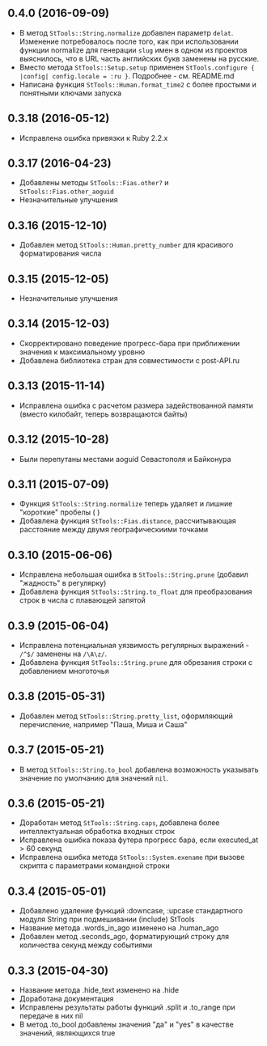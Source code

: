 ## 0.4.0 (2016-09-09)

* В метод `StTools::String.normalize` добавлен параметр `delat`. Изменение потребовалось после того, как при использовании функции normalize для генерации `slug` имен в одном из проектов выяснилось, что в URL часть английских букв заменены на русские.
* Вместо метода  `StTools::Setup.setup` применен `StTools.configure { |config| config.locale = :ru }`. Подробнее - см. README.md
* Написана функция `StTools::Human.format_time2` с более простыми и понятными ключами запуска

## 0.3.18 (2016-05-12)

* Исправлена ошибка привязки к Ruby 2.2.x

## 0.3.17 (2016-04-23)

* Добавлены методы `StTools::Fias.other?` и `StTools::Fias.other_aoguid`
* Незначительные улучшения

## 0.3.16 (2015-12-10)

* Добавлен метод `StTools::Human.pretty_number` для красивого форматирования числа

## 0.3.15 (2015-12-05)

* Незначительные улучшения

## 0.3.14 (2015-12-03)

* Скорректировано поведение прогресс-бара при приближении значения к максимальному уровню
* Добавлена библиотека стран для совместимости с post-API.ru

## 0.3.13 (2015-11-14)

* Исправлена ошибка с расчетом размера задействованной памяти (вместо килобайт, теперь возвращаются байты)

## 0.3.12 (2015-10-28)

* Были перепутаны местами aoguid Севастополя и Байконура

## 0.3.11 (2015-07-09)

* Функция `StTools::String.normalize` теперь удаляет и лишние "короткие" пробелы (&nbsp;)
* Добавлена функция `StTools::Fias.distance`, рассчитывающая расстояние между двумя географическиими точками

## 0.3.10 (2015-06-06)

* Исправлена небольшая ошибка в `StTools::String.prune` (добавил "жадность" в регулярку)
* Добавлена функция `StTools::String.to_float` для преобразования строк в числа с плавающей запятой

## 0.3.9 (2015-06-04)

* Исправлена потенциальная уязвимость регулярных выражений - `/^$/` заменены на `/\A\z/`.
* Добавлена функция `StTools::String.prune` для обрезания строки с добавлением многоточья

## 0.3.8 (2015-05-31)

* Добавлен метод `StTools::String.pretty_list`, оформляющий перечисление, например "Паша, Миша и Саша"

## 0.3.7 (2015-05-21)

* В метод `StTools::String.to_bool` добавлена возможность указывать значение по умолчанию для значений `nil`.

## 0.3.6 (2015-05-21)

* Доработан метод `StTools::String.caps`, добавлена более интеллектуальная обработка входных строк
* Исправлена ошибка показа футера прогресс бара, если executed_at > 60 секунд
* Исправлена ошибка метода `StTools::System.exename` при вызове скрипта с параметрами командной строки

## 0.3.4 (2015-05-01)

* Добавлено удаление функций :downcase, :upcase стандартного модуля String при подмешивании (include) StTools
* Название метода .words_in_ago изменено на .human_ago
* Добавлен метод .seconds_ago, форматирующий строку для количества секунд между событиями

## 0.3.3 (2015-04-30)

* Название метода .hide_text изменено на .hide
* Доработана документация
* Исправлены результаты работы функций .split и .to_range при передаче в них nil
* В метод .to_bool добавлены значения "да" и "yes" в качестве значений, являющихся true
